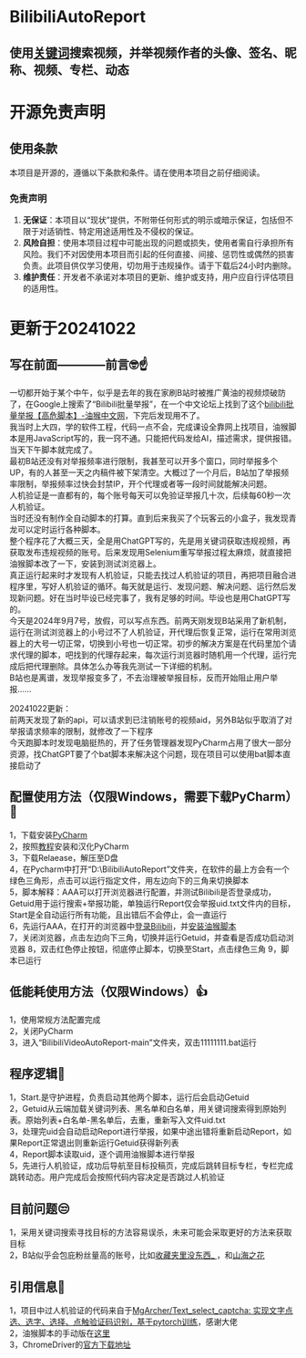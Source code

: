 # BilibiliAutoReport  
## 使用[关键词](https://github.com/ayyayyayy2002/BilibiliAutoReport/blob/main/%E4%BA%91%E7%AB%AF%E6%96%87%E4%BB%B6/keyword.txt)搜索视频，并举视频作者的头像、签名、昵称、视频、专栏、动态
# 开源免责声明

## 使用条款

本项目是开源的，遵循以下条款和条件。请在使用本项目之前仔细阅读。

### 免责声明

1. **无保证**：本项目以“现状”提供，不附带任何形式的明示或暗示保证，包括但不限于对适销性、特定用途适用性及不侵权的保证。  
2. **风险自担**：使用本项目过程中可能出现的问题或损失，使用者需自行承担所有风险。我们不对因使用本项目而引起的任何直接、间接、惩罚性或偶然的损害负责。此项目供仅学习使用，切勿用于违规操作。请于下载后24小时内删除。
3. **维护责任**：开发者不承诺对本项目的更新、维护或支持，用户应自行评估项目的适用性。
# 更新于20241022  
## 写在前面————前言🤓☝️ 
一切都开始于某个中午，似乎是去年的我在家刷B站时被推广黄油的视频烦破防了，在Google上搜索了“Bilibili批量举报”，在一个中文论坛上找到了这个[bilibili批量举报【高危脚本】-油猴中文网](https://bbs.tampermonkey.net.cn/thread-5222-2-1.html)，下完后发现用不了。  
我当时上大四，学的软件工程，代码一点不会，完成课设全靠网上找项目，油猴脚本是用JavaScript写的，我一窍不通。只能把代码发给AI，描述需求，提供报错。当天下午脚本就完成了。  
最初B站还没有对举报频率进行限制，我甚至可以开多个窗口，同时举报多个UP，有的人甚至一天之内稿件被下架清空。大概过了一个月后，B站加了举报频率限制，举报频率过快会封禁IP，开个代理或者等一段时间就能解决问题。  
人机验证是一直都有的，每个账号每天可以免验证举报几十次，后续每60秒一次人机验证。  
当时还没有制作全自动脚本的打算。直到后来我买了个玩客云的小盒子，我发现青龙可以定时运行各种脚本。  
整个程序花了大概三天，全是用ChatGPT写的，先是用关键词获取违规视频，再获取发布违规视频的账号。后来发现用Selenium重写举报过程太麻烦，就直接把油猴脚本改了一下，安装到测试浏览器上。  
真正运行起来时才发现有人机验证，只能去找过人机验证的项目，再把项目融合进程序里，写好人机验证的循环。每天就是运行、发现问题、解决问题、运行然后发现新问题。好在当时毕设已经完事了，我有足够的时间。毕设也是用ChatGPT写的。  
今天是2024年9月7号，放假，可以写点东西。前两天刚发现B站采用了新机制，运行在测试浏览器上的小号过不了人机验证，开代理后恢复正常，运行在常用浏览器上的大号一切正常，切换到小号也一切正常。初步的解决方案是在代码里加个请求代理的脚本，吧找到的代理存起来，每次运行浏览器时随机用一个代理，运行完成后把代理删除。具体怎么办等我先测试一下详细的机制。  
B站也是离谱，发现举报变多了，不去治理被举报目标，反而开始阻止用户举报......   
  
20241022更新：  
前两天发现了新的api，可以请求到已注销账号的视频aid，另外B站似乎取消了对举报请求频率的限制，就修改了一下程序  
今天跑脚本时发现电脑挺热的，开了任务管理器发现PyCharm占用了很大一部分资源，找ChatGPT要了个bat脚本来解决这个问题，现在项目可以使用bat脚本直接启动了    
## 配置使用方法（仅限Windows，需要下载PyCharm）🐍 
1，下载安装[PyCharm](https://www.jetbrains.com/pycharm/download/download-thanks.html?platform=windows&code=PCC)  
2，按照[教程](https://www.bing.com/search?q=PyCharm%E5%AE%89%E8%A3%85%E6%B1%89%E5%8C%96%E6%95%99%E7%A8%8B)安装和汉化PyCharm  
3，下载Relaease，解压至D盘  
4，在Pycharm中打开“D:\BilibiliAutoReport”文件夹，在软件的最上方会有一个绿色三角形，点击可以运行指定文件，用左边向下的三角来切换脚本  
5，脚本解释：AAA可以打开浏览器进行配置，并测试Bilibili是否登录成功，Getuid用于运行搜索+举报功能，单独运行Report仅会举报uid.txt文件内的目标，Start是全自动运行所有功能，且出错后不会停止，会一直运行    
6，先运行AAA，在打开的浏览器中[登录Bilibili](https://www.bing.com/search?q=%E5%A6%82%E4%BD%95%E7%99%BB%E5%BD%95%E5%93%94%E5%93%A9%E5%93%94%E5%93%A9)，并[安装油猴脚本](https://www.bing.com/search?q=%E5%A6%82%E4%BD%95%E5%AE%89%E8%A3%85%E6%B2%B9%E7%8C%B4%E8%84%9A%E6%9C%AC)  
7，关闭浏览器，点击左边向下三角，切换并运行Getuid，并查看是否成功启动浏览器
8，双击红色停止按钮，彻底停止脚本，切换至Start，点击绿色三角
9，脚本已运行  


## 低能耗使用方法（仅限Windows）👍   
1，使用常规方法配置完成    
2，关闭PyCharm  
3，进入“BilibiliVideoAutoReport-main”文件夹，双击11111111.bat运行      

## 程序逻辑🧠   
1，Start.是守护进程，负责启动其他两个脚本，运行后会启动Getuid  
2，Getuid从云端加载关键词列表、黑名单和白名单，用关键词搜索得到原始列表。原始列表+白名单-黑名单后，去重，重新写入文件uid.txt  
3，处理完uid会自动启动Report进行举报，如果中途出错将重新启动Report，如果Report正常退出则重新运行Getuid获得新列表  
4，Report脚本读取uid，逐个调用油猴脚本进行举报  
5，先进行人机验证，成功后导航至目标投稿页，完成后跳转目标专栏，专栏完成跳转动态。用户完成后会按照代码内容决定是否跳过人机验证    

  
## 目前问题😒  
1，采用关键词搜索寻找目标的方法容易误杀，未来可能会采取更好的方法来获取目标  
2，B站似乎会包庇粉丝量高的账号，比如[收藏夹里没东西_
](https://space.bilibili.com/452078996/video)，和[山海之花](https://space.bilibili.com/297993336/video)  


## 引用信息🤝  
1，项目中过人机验证的代码来自于[MgArcher/Text_select_captcha: 实现文字点选、选字、选择、点触验证码识别，基于pytorch训练](https://github.com/MgArcher/Text_select_captcha/)，感谢大佬  
2，油猴脚本的手动版在[这里](https://greasyfork.org/zh-CN/scripts/497079-bilibili%E7%A8%BF%E4%BB%B6%E6%89%B9%E9%87%8F%E4%B8%BE%E6%8A%A5)  
3，ChromeDriver的[官方下载地址](https://developer.chrome.com/docs/chromedriver?hl=zh-cn)  
 

